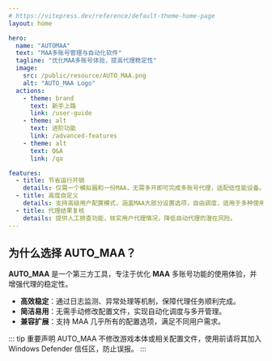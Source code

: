 ```yaml
---
# https://vitepress.dev/reference/default-theme-home-page
layout: home

hero:
  name: "AUTOMAA"
  text: "MAA多账号管理与自动化软件"
  tagline: "优化MAA多账号体验，提高代理稳定性"
  image:
    src: /public/resource/AUTO_MAA.png 
    alt: "AUTO_MAA Logo"
  actions:
    - theme: brand
      text: 新手上路
      link: /user-guide
    - theme: alt
      text: 进阶功能
      link: /advanced-features
    - theme: alt
      text: Q&A
      link: /qa

features:
  - title: 节省运行开销
    details: 仅需一个模拟器和一份MAA，无需多开即可完成多账号代理，适配低性能设备。
  - title: 高度自定义
    details: 支持高级用户配置模式，涵盖MAA大部分设置选项，自由调度，适用于多种使用场景。
  - title: 代理结果复核
    details: 提供人工排查功能，核实用户代理情况，降低自动代理的潜在风险。
---
```


## 为什么选择 AUTO_MAA？

**AUTO_MAA** 是一个第三方工具，专注于优化 **MAA** 多账号功能的使用体验，并增强代理的稳定性。

- **高效稳定**：通过日志监测、异常处理等机制，保障代理任务顺利完成。
- **简洁易用**：无需手动修改配置文件，实现自动化调度与多开管理。
- **兼容扩展**：支持 MAA 几乎所有的配置选项，满足不同用户需求。

::: tip 重要声明
AUTO_MAA 不修改游戏本体或相关配置文件，使用前请将其加入 Windows Defender 信任区，防止误报。
:::

